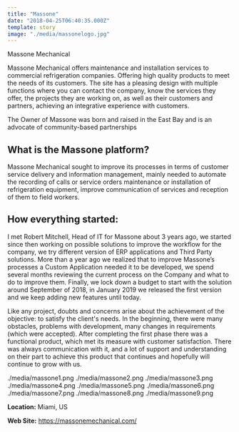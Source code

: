 ```yaml
---
title: "Massone"
date: "2018-04-25T06:40:35.000Z"
template: story
image: "./media/massonelogo.jpg"
---
```


<title-2 align="centered">Massone Mechanical</title-2>

Massone Mechanical offers maintenance and installation services to commercial refrigeration companies. Offering high quality products to meet the needs of its customers. 
The site has a pleasing design with multiple functions where you can contact the company, know the services they offer, the projects they are working on, as well as their customers and partners, achieving an integrative experience with customers.

The Owner of Massone was born and raised in the East Bay and is an advocate of community-based partnerships

## What is the Massone platform?
Massone Mechanical sought to improve its processes in terms of customer service delivery and information management, mainly needed to automate the recording of calls or service orders maintenance or installation of refrigeration equipment, improve communication of services and reception of them to field workers.

## How everything started:

I met Robert Mitchell, Head of IT for Massone about 3 years ago, we started since then working on possible solutions to improve the workflow for the company, we try different version of ERP applications and Third Party solutions. More than a year ago we realized that to improve Massone’s processes a Custom Application needed it to be developed, we spend several months reviewing the current process on the Company and what to do to improve them. Finally, we lock down a budget to start with the solution around September of 2018, in January 2019 we released the first version and we keep adding new features until today.

Like any project, doubts and concerns arise about the achievement of the objective: to satisfy the client's needs. In the beginning, there were many obstacles, problems with development, many changes in requirements (which were accepted). After completing the first phase there was a functional product, which met its measure with customer satisfaction. There was always communication with it, and a lot of support and understanding on their part to achieve this product that continues and hopefully will continue to grow with us. 

<carousel folder='customer-success-stories'>
./media/massone1.png
./media/massone2.png
./media/massone3.png
./media/massone4.png
./media/massone5.png
./media/massone6.png
./media/massone7.png
./media/massone8.png
./media/massone9.png
</carousel>

**Location:** Miami, US

**Web Site:** https://massonemechanical.com/
